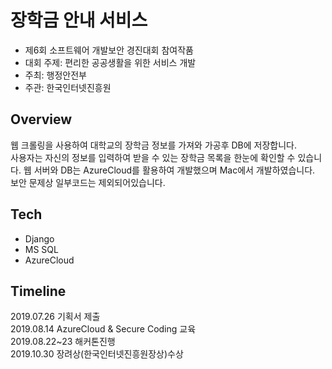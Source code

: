 # 장학금 안내 서비스
* 제6회 소프트웨어 개발보안 경진대회 참여작품
* 대회 주제: 편리한 공공생활을 위한 서비스 개발 
* 주최: 행정안전부    
* 주관: 한국인터넷진흥원
## Overview
웹 크롤링을 사용하여 대학교의 장학금 정보를 가져와 가공후 DB에 저장합니다.  
사용자는 자신의 정보를 입력하여 받을 수 있는 장학금 목록을 한눈에 확인할 수 있습니다.
웹 서버와 DB는 AzureCloud를 활용하여 개발했으며 Mac에서 개발하였습니다.    
보안 문제상 일부코드는 제외되어있습니다.
## Tech
* Django
* MS SQL
* AzureCloud

## Timeline
2019.07.26     기획서 제출  
2019.08.14     AzureCloud & Secure Coding 교육  
2019.08.22~23  해커톤진행  
2019.10.30     장려상(한국인터넷진흥원장상)수상  
